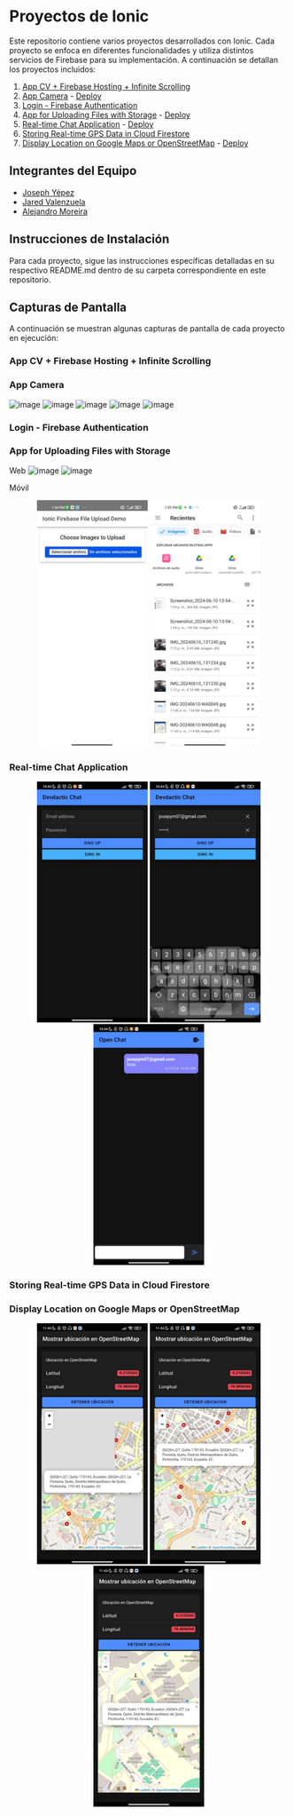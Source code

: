 # Proyectos de Ionic

Este repositorio contiene varios proyectos desarrollados con Ionic. Cada proyecto se enfoca en diferentes funcionalidades y utiliza distintos servicios de Firebase para su implementación. A continuación se detallan los proyectos incluidos:

1. [App CV + Firebase Hosting + Infinite Scrolling](URL_Aplicacion_CV)
2. [App Camera](https://github.com/JaredVS777/App_fotos.git) - [Deploy](fotos1-1f12b.web.app/tabs/tab1)
3. [Login - Firebase Authentication](URL_Login_Firebase)
4. [App for Uploading Files with Storage](https://github.com/JaredVS777/App_storage.git) - [Deploy](storage-f5a23.web.app)
5. [Real-time Chat Application](https://github.com/JosephYM07/Chat_Ionic.git) - [Deploy](https://database-chat-9d1b3.web.app/chat)
6. [Storing Real-time GPS Data in Cloud Firestore](URL_Realtime_GPS)
7. [Display Location on Google Maps or OpenStreetMap](https://github.com/JosephYM07/Display-Location-on-Google-Maps-or-OpenStreetMap.git) - [Deploy](https://ubicaciongps-ee91c.web.app)

## Integrantes del Equipo

- [Joseph Yépez](https://github.com/JosephYM07)
- [Jared Valenzuela](https://github.com/JaredVS777)
- [Alejandro Moreira](https://github.com/Alejandro-Moreira)

## Instrucciones de Instalación

Para cada proyecto, sigue las instrucciones específicas detalladas en su respectivo README.md dentro de su carpeta correspondiente en este repositorio.

## Capturas de Pantalla

A continuación se muestran algunas capturas de pantalla de cada proyecto en ejecución:

### App CV + Firebase Hosting + Infinite Scrolling

### App Camera
![image](https://github.com/JosephYM07/AppIonic_Camera/assets/117743484/649e2069-3007-4675-bbdb-54c44024f837)
![image](https://github.com/JosephYM07/AppIonic_Camera/assets/117743484/4b4567a2-68bf-4db4-95eb-4bb234007055)
![image](https://github.com/JosephYM07/AppIonic_Camera/assets/117743484/d36c9a68-b403-4b0a-a141-e69507142658)
![image](https://github.com/JosephYM07/AppIonic_Camera/assets/117743484/a923f2a9-e603-487a-8617-3c90641d82e0)
![image](https://github.com/JosephYM07/AppIonic_Camera/assets/117743484/0ca27938-5fb1-45ef-a76d-f667645bbd62)

### Login - Firebase Authentication

### App for Uploading Files with Storage
Web
![image](https://github.com/JaredVS777/App_storage/assets/126533404/a8514082-ce43-4f49-91b9-c553c06d3add)
![image](https://github.com/JaredVS777/App_storage/assets/126533404/0e9ed61a-c85b-4f5f-b102-cbb339f4ae0d)


Móvil
<p align="center">
  <img src="assets/storage_2.jpg" width="200" alt="Pantalla de Storage">
  <img src="assets/storage_1.jpg" width="200" alt="Pantalla de Inicio">
  
</p>

### Real-time Chat Application

<p align="center">
  <img src="assets/chat_1.jpg" width="200" alt="Pantalla de Inicio">
  <img src="assets/chat_2.jpg" width="200" alt="Pantalla de Chat">
  <img src="assets/chat_3.jpg" width="200" alt="Pantalla de Registro">
</p>

### Storing Real-time GPS Data in Cloud Firestore

### Display Location on Google Maps or OpenStreetMap
<p align="center">
  <img src="assets/gps_1.jpg" width="200" alt="Pantalla de Inicio">
  <img src="assets/gps_2.jpg" width="200" alt="Pantalla de Chat">
  <img src="assets/gps_3.jpg" width="200" alt="Pantalla de Registro">
</p>
